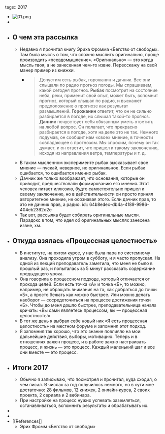 tags:: 2017

- ![01.png](../assets/01_1689846142069_0.png)
-
- ## О чем эта рассылка
	- Недавно я прочитал книгу Эриха Фромма «Бегство от свободы». Там была мысль о том, что сложно мыслить оригинально, проще производить «псевдомышление». «Оригинально» — это когда мысль твоя, а не занесенная чем-то извне. Пересскажу на свой манер пример из книжки.
		- > Допустим есть рыбак, горожанин и дачник. Все они слышали по радио прогноз погоды. Мы спрашиваем, какой сегодня прогноз. 
		  **Рыбак** посмотрит на состояние неба, реки, применит свой опыт, может быть, вспомнит прогноз, который слышал по радио, и выскажет предположение о прогнозе как результат размышлений. 
		  **Горожанин** ответит, что он не сильно разбирается в погоде, но слышал такой-то прогноз. 
		  **Дачник** почувствует себя обязанным уметь ответить на любой вопрос. Он полагает, что прекрасно разбирается в погоде, хотя на деле это не так. Немного подумав, он сообщит нам «свое» мнение, в точности совпадающее с прогнозом. Мы спросим, почему он так думает, и он ответит, что пришел к такому заключению, исходя из направления ветра, температуры и т. д.
	- В таком мысленном эксперименте рыбак высказывает свое мнение — пускай, неверное, но оригинальное. Если рыбак ошибается, то ошибается именно рыбак.
	- Дачник же только воображает, что основания, которые он приводит, предшествовали формированию его мнения. Этот человек питает иллюзию, будто самостоятельно пришел к своему заключению, но в действительности он просто принял авторитетное мнение, не осознавая этого. Если дачник прав, то это не дачник прав, а радио.
	  id:: 64b8edec-db4a-4189-9986-404eb2362d2e
	- Так вот, рассылка будет собирать оригинальные мысли. Парадокс в том, что идея об оригинальных мыслях занесена извне, хм.
- ## Откуда взялась «Процессная целостность»
	- В институте, на пятом курсе, у нас была пара по системному анализу. Она проходила утром в субботу, и я часто пропускал. На одной из лекций преподаватель заметила, что меня не было в прошлый раз, и попыталась за 5 минут рассказать содержание предыдущего урока.
	- Она говорила о процессном подходе, который отличается от прохода целей. Если есть точка «А» и точка «Б», то можно, например, не обращать внимания на то, как добраться до точки «Б», а просто бежать как можно быстрее. Или можно делать наоборот — сосредоточиться на процессе достижения точки «Б». Чтобы до меня дошло быстрее, преподавательница начала кричать: «Вы сами являетесь процессом, вы — процессная целостность!»
	- В тот же день я выбрал себе новый ник «Я есть процессная целостность» на местном форуме и запомнил этот подход.
	- Я запомнил так хорошо, что это знание повлияло на мои дальнейшие действия, выборы, мотивацию. Теперь и в отношениях важен процесс, и в работе важно настраивать процесс, и жизнь — это процесс. Каждый маленький шаг и все они вместе — это процесс.
- ## Итоги 2017
	- Обычно я записываю, что посмотрел и прочитал, куда сходил, о чем писал. В числах за год получилось немного, но в сути мне достаточно: 28 фильмов, 12 книжек, 2 онлайн-курса, 2 своих проекта, 2 сериала и 2 вебинара.
	- При настройке на процесс нужно успевать заземляться, останавливаться, вспомнить результаты и обрабатывать их.
-
-
- [[References]]
	- Эрих Фромм «Бегство от свободы»